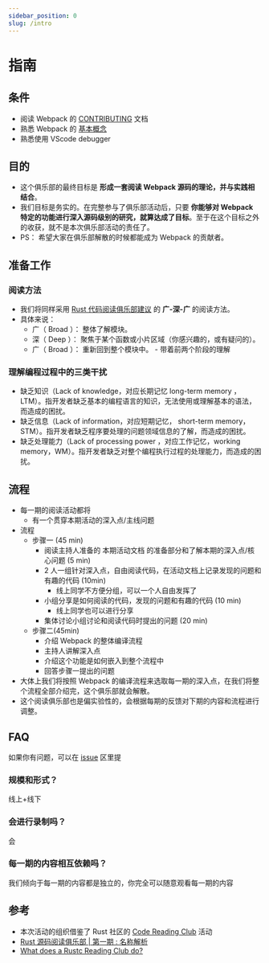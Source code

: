```yaml
---
sidebar_position: 0
slug: /intro
---
```


# 指南

## 条件

- 阅读 Webpack 的 [CONTRIBUTING](https://github.com/webpack/webpack/blob/main/CONTRIBUTING.md) 文档
- 熟悉 Webpack 的 [基本概念](https://webpack.js.org/concepts/)
- 熟悉使用 VScode debugger

## 目的

- 这个俱乐部的最终目标是 **形成一套阅读 Webpack 源码的理论，并与实践相结合**。
- 我们目标是务实的。在完整参与了俱乐部活动后，只要 **你能够对 Webpack 特定的功能进行深入源码级别的研究，就算达成了目标**。至于在这个目标之外的收获，就不是本次俱乐部活动的责任了。
- PS： 希望大家在俱乐部解散的时候都能成为 Webpack 的贡献者。

## 准备工作

### 阅读方法

- 我们将同样采用 [Rust 代码阅读俱乐部建议](https://hackmd.io/@rustc-reading-club/S1xsDveDK#/8) 的 **广-深-广** 的阅读方法。
- 具体来说：
  - 广（ Broad ）： 整体了解模块。
  - 深（ Deep ）： 聚焦于某个函数或小片区域（你感兴趣的，或有疑问的）。
  - 广（ Broad ）： 重新回到整个模块中。 - 带着前两个阶段的理解

### 理解编程过程中的三类干扰

- 缺乏知识（Lack of knowledge，对应长期记忆 long-term memory ， LTM）。指开发者缺乏基本的编程语言的知识，无法使用或理解基本的语法，而造成的困扰。
- 缺乏信息（Lack of information，对应短期记忆， short-term memory， STM）。指开发者缺乏程序要处理的问题领域信息的了解，而造成的困扰。
- 缺乏处理能力（Lack of processing power ，对应工作记忆，working memory，WM）。指开发者缺乏对整个编程执行过程的处理能力，而造成的困扰。

## 流程

- 每一期的阅读活动都将
  - 有一个贯穿本期活动的深入点/主线问题
- 流程
  - 步骤一 (45 min)
    - 阅读主持人准备的 本期活动文档 的准备部分和了解本期的深入点/核心问题 (5 min)
    - 2 人一组针对深入点，自由阅读代码，在活动文档上记录发现的问题和有趣的代码 (10min)
      - 线上同学不方便分组，可以一个人自由发挥了
    - 小组分享是如何阅读的代码，发现的问题和有趣的代码 (10 min)
      - 线上同学也可以进行分享
    - 集体讨论小组讨论和阅读代码时提出的问题 (20 min)
  - 步骤二(45min)
    - 介绍 Webpack 的整体编译流程
    - 主持人讲解深入点
    - 介绍这个功能是如何嵌入到整个流程中
    - 回答步骤一提出的问题
- 大体上我们将按照 Webpack 的编译流程来选取每一期的深入点，在我们将整个流程全部介绍完，这个俱乐部就会解散。
- 这个阅读俱乐部也是偏实验性的，会根据每期的反馈对下期的内容和流程进行调整。

## FAQ

如果你有问题，可以在 [issue](https://github.com/speedy-js/webpack-reading-club/issues) 区里提

### 规模和形式？

线上+线下

### 会进行录制吗？

会

### 每一期的内容相互依赖吗？

我们倾向于每一期的内容都是独立的，你完全可以随意观看每一期的内容

## 参考

- 本次活动的组织借鉴了 Rust 社区的 [Code Reading Club](https://mojosd.medium.com/rust-code-reading-club-8fe356287049) 活动
- [Rust 源码阅读俱乐部 | 第一期 : 名称解析](https://rustmagazine.github.io/rust_magazine_2021/chapter_11/rust-reading-club-part1.html)
- [What does a Rustc Reading Club do?](https://mojosd.medium.com/what-does-a-rustc-reading-club-do-8c9f9b336ff4)
